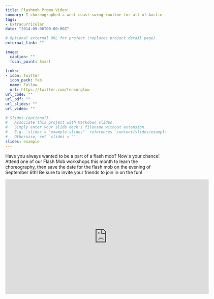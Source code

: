 ```yaml
---
title: Flashmob Promo Video!
summary: I choreographed a west coast swing routine for all of Austin in 2014!!!
tags:
- Extracurricular
date: "2014-09-06T00:00:00Z"

# Optional external URL for project (replaces project detail page).
external_link: ""

image:
  caption: ""
  focal_point: Smart

links:
- icon: twitter
  icon_pack: fab
  name: Follow
  url: https://twitter.com/tensorglow
url_code: ""
url_pdf: ""
url_slides: ""
url_video: ""

# Slides (optional).
#   Associate this project with Markdown slides.
#   Simply enter your slide deck's filename without extension.
#   E.g. `slides = "example-slides"` references `content/slides/example-slides.md`.
#   Otherwise, set `slides = ""`.
slides: example
---
```


Have you always wanted to be a part of a flash mob? Now's your chance! Attend one of our Flash Mob workshops this month to learn the choreography, then save the date for the flash mob on the evening of September 6th! Be sure to invite your friends to join in on the fun!

<iframe src="https://www.facebook.com/plugins/video.php?href=https%3A%2F%2Fwww.facebook.com%2Fdavidabril%2Fvideos%2F10152685073667835%2F&show_text=1&width=640" width="640" height="360" style="border:none;overflow:hidden" scrolling="no" frameborder="0" allowTransparency="true" allow="encrypted-media" allowFullScreen="true"></iframe>